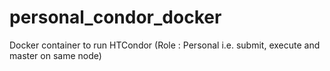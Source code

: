 # personal_condor_docker
Docker container to run HTCondor (Role : Personal i.e. submit, execute and master on same node)
